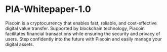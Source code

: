 # PIA-Whitepaper-1.0
Piacoin is a cryptocurrency that enables fast, reliable, and cost-effective digital value transfer. Supported by blockchain technology, Piacoin facilitates financial transactions while ensuring the security and privacy of users. Step confidently into the future with Piacoin and easily manage your digital assets.
